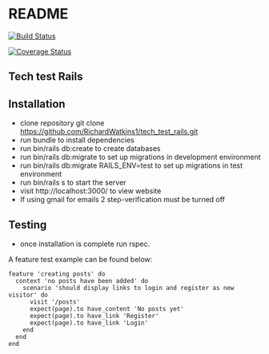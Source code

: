 # README

[![Build Status](https://travis-ci.org/RichardWatkins1/tech_test_rails.svg?branch=master )](https://travis-ci.org/RichardWatkins1/tech_test_rails)

[![Coverage Status](https://coveralls.io/repos/github/RichardWatkins1/tech_test_rails/badge.svg?branch=master)](https://coveralls.io/github/RichardWatkins1/tech_test_rails?branch=master)

Tech test Rails
---------------

## Installation

- clone repository git clone https://github.com/RichardWatkins1/tech_test_rails.git
- run bundle to install dependencies
- run bin/rails db:create to create databases
- run bin/rails db:migrate to set up migrations in development environment
- run bin/rails db:migrate RAILS_ENV=test to set up migrations in test environment
- run bin/rails s to start the server
- visit http://localhost:3000/ to view website
- If using gmail for emails 2 step-verification must be turned off

## Testing

- once installation is complete run rspec.

A feature test example can be found below:

```
feature 'creating posts' do
  context 'no posts have been added' do
    scenario 'should display links to login and register as new visitor' do
      visit '/posts'
      expect(page).to have_content 'No posts yet'
      expect(page).to have_link 'Register'
      expect(page).to have_link 'Login'
    end
  end
end
```
